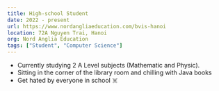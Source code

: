 ```yaml
---
title: High-school Student
date: 2022 - present
url: https://www.nordangliaeducation.com/bvis-hanoi
location: 72A Nguyen Trai, Hanoi
org: Nord Anglia Education
tags: ["Student", "Computer Science"]
---
```


- Currently studying 2 A Level subjects (Mathematic and Physic).
- Sitting in the corner of the library room and chilling with Java books
- Get hated by everyone in school ☠️
